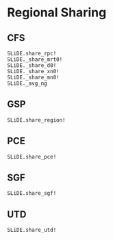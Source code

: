 # Regional Sharing

## CFS

```@docs
SLiDE.share_rpc!
SLiDE._share_mrt0!
SLiDE._share_d0!
SLiDE._share_xn0!
SLiDE._share_mn0!
SLiDE._avg_ng
```

## GSP
```@docs
SLiDE.share_region!
```

## PCE
```@docs
SLiDE.share_pce!
```

## SGF
```@docs
SLiDE.share_sgf!
```

## UTD
```@docs
SLiDE.share_utd!
```